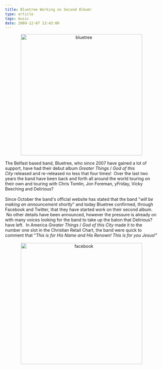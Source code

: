 ```yaml
---
title: Bluetree Working on Second Album!
type: article
tags: music
date: 2009-12-07 13:43:00
---
```

<div style="text-align:center;"><img alt="bluetree" src="http://img196.imageshack.us/img196/7507/bluetree.jpg" width="400" /><br /></div><br />The Belfast based band, Bluetree, who since 2007 have gained a lot of support, have had their debut album&nbsp;<i>Greater Things</i>&nbsp;/&nbsp;<i>God of this City</i>&nbsp;released and re-released no less that four times! &nbsp;Over the last two years the band have been back and forth all around the world touring on their own and touring with Chris Tomlin, Jon Foreman, yFriday, Vicky Beeching and Delirious?<br /><br />Since October the band's official website has stated that the band "<i>will be making an announcement shortly</i>" and today Bluetree confirmed, through Facebook and Twitter, that they have started work on their second album. &nbsp;No other details have been announced, however the pressure is already on with many voices looking for the band to take up the baton that Delirious? have left. &nbsp;In America <i>Greater Things</i>&nbsp;/&nbsp;<i>God of this City</i>&nbsp;made it to the number one slot in the Christian Retail Chart, the band were quick to comment that "<i>This is for His Name and His Renown! This is for you Jesus!</i>"<br /><br /><div style="text-align:center;"><img alt="facebook" src="http://img13.imageshack.us/img13/8495/screenshot20091207at131.png" width="400" /><br /></div><div class="blogger-post-footer"><img width='1' height='1' src='https://blogger.googleusercontent.com/tracker/31453821-2014326225288808247?l=www.jamesdoc.co.uk' alt='' /></div>
